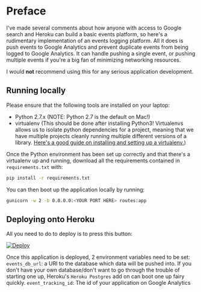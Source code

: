 # Preface

I've made several comments about how anyone with access to Google search and Heroku can build a basic events platform, 
so here's a rudimentary implementation of an events logging platform. All it does is push events to Google Analytics 
and prevent duplicate events from being logged to Google Analytics. It can handle pushing a single event, or pushing 
multiple events if you're a big fan of minimizing networking resources.

I would <b>not</b> recommend using this for any serious application development.

## Running locally

Please ensure that the following tools are installed on your laptop:
- Python 2.7.x (NOTE: Python 2.7 is the default on Mac!)
- virtualenv (This should be done after installing Python3! Virtualenvs allows us to isolate python dependencies for a 
project, meaning that we have multiple projects cleanly running multiple different versions of a library. [Here's a 
good guide on installing and setting up a virtualenv.](
https://packaging.python.org/guides/installing-using-pip-and-virtualenv/))  

Once the Python environment has been set up correctly and that there's a virtualenv up and running, download all the 
requirements contained in `requirements.txt` with:
```bash
pip install -r requirements.txt
```

You can then boot up the application locally by running:
```bash
gunicorn -w 2 -b 0.0.0.0:<YOUR PORT HERE> routes:app
```

## Deploying onto Heroku

All you need to do to deploy is to press this button:

[![Deploy](https://www.herokucdn.com/deploy/button.svg)](https://heroku.com/deploy?template=https://github.com/jchio001/budget-event-client)

Once this application is deployed, 2 environment variables need to be set:
`events_db_url`: a URI to the database which data will be pushed into. If you don't have your own database/don't want to 
go through the trouble of starting one up, Heroku's `Heroku Postgres` add on can boot one up fairy quickly.
`event_tracking_id`: The id of your application on Google Analytics

